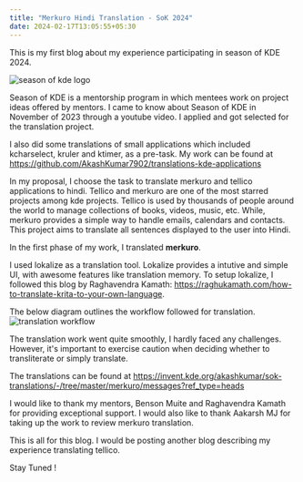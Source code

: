 ```yaml
---
title: "Merkuro Hindi Translation - SoK 2024"
date: 2024-02-17T13:05:55+05:30
---
```


This is my first blog about my experience participating in season of KDE 2024.

![season of kde logo](/sok-blog/season-of-kde.png)

Season of KDE is a mentorship program in which mentees work on project ideas offered by mentors. I came to know about Season of KDE in November of 2023 through a youtube video. I applied and got selected for the translation project.

I also did some translations of small applications which included kcharselect, kruler and ktimer, as a pre-task. My work can be found at https://github.com/AkashKumar7902/translations-kde-applications

In my proposal, I choose the task to translate merkuro and tellico applications to hindi. Tellico and merkuro are one of the most starred projects among kde projects. Tellico is used by thousands of people around the world to manage collections of books, videos, music, etc. While, merkuro provides a simple way to handle emails, calendars and contacts. This project aims to translate all sentences displayed to the user into Hindi.

In the first phase of my work, I translated **merkuro**. 

I used lokalize as a translation tool. Lokalize provides a intutive and simple UI, with awesome features like translation memory. To setup lokalize, I followed this blog by Raghavendra Kamath: https://raghukamath.com/how-to-translate-krita-to-your-own-language. 

The below diagram outlines the workflow followed for translation.
![translation workflow](/sok-blog/workflow.png)

The translation work went quite smoothly, I hardly faced any challenges. However, it's important to exercise caution when deciding whether to transliterate or simply translate.

The translations can be found at https://invent.kde.org/akashkumar/sok-translations/-/tree/master/merkuro/messages?ref_type=heads

I would like to thank my mentors, Benson Muite and Raghavendra Kamath for providing exceptional support. I would also like to thank Aakarsh MJ for taking up the work to review merkuro translation.

This is all for this blog. I would be posting another blog describing my experience translating tellico. 

Stay Tuned !  